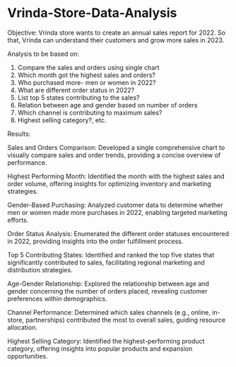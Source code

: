 # Vrinda-Store-Data-Analysis
Objective:
Vrinda store wants to create an annual sales report for 2022. So that, Vrinda can understand their customers and grow more sales in 2023.

Analysis to be based on:

1. Compare the sales and orders using single chart
2. Which month got the highest sales and orders? 
3. Who purchased more- men or women in 2022? 
4. What are different order status in 2022? 
5. List top 5 states contributing to the sales?
6. Relation between age and gender based on number of orders
7. Which channel is contributing to maximum sales? 
8. Highest selling category?, etc.


Results:

Sales and Orders Comparison: Developed a single comprehensive chart to visually compare sales and order trends, providing a concise overview of performance.

Highest Performing Month: Identified the month with the highest sales and order volume, offering insights for optimizing inventory and marketing strategies.

Gender-Based Purchasing: Analyzed customer data to determine whether men or women made more purchases in 2022, enabling targeted marketing efforts.

Order Status Analysis: Enumerated the different order statuses encountered in 2022, providing insights into the order fulfillment process.

Top 5 Contributing States: Identified and ranked the top five states that significantly contributed to sales, facilitating regional marketing and distribution strategies.

Age-Gender Relationship: Explored the relationship between age and gender concerning the number of orders placed, revealing customer preferences within demographics.

Channel Performance: Determined which sales channels (e.g., online, in-store, partnerships) contributed the most to overall sales, guiding resource allocation.

Highest Selling Category: Identified the highest-performing product category, offering insights into popular products and expansion opportunities.
